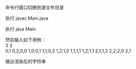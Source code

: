 命令行窗口切换到源文件目录  

执行 javac Main.java  

执行 java Main  

然后输入如下用例：  
3 3  
0,1 0,2;0,0 1,0;0,1 1,1;0,2 1,2;1,0 1,1;1,1 1,2;1,1 2,1;1,2 2,2;2,0 2,1  

输出渲染后的字符串

